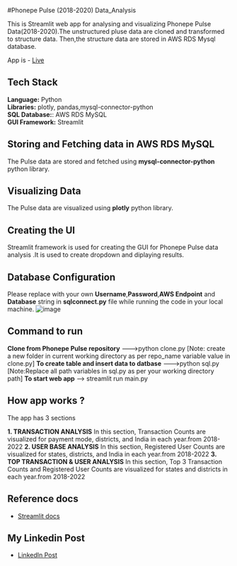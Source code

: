 #Phonepe Pulse (2018-2020) Data_Analysis

This is Streamlit web app for analysing and visualizing Phonepe Pulse Data(2018-2020).The unstructured pluse data are cloned and transformed to structure data. Then,the structure data are stored in AWS RDS Mysql database.

App is - [Live](https://balajeerjs-phonepe-pulse-data-analysis-main-rht4p9.streamlit.app/)

## Tech Stack

**Language:** Python\
**Libraries:** plotly, pandas,mysql-connector-python\
**SQL Database:**: AWS RDS MySQL\
**GUI Framework:** Streamlit

## Storing and Fetching  data in AWS RDS MySQL

The Pulse data are stored and fetched using **mysql-connector-python** python library.

## Visualizing Data

The Pulse data are visualized using **plotly** python library.

## Creating the UI

 Streamlit framework is used for creating the GUI for Phonepe Pulse data analysis .It is used to create dropdown and diplaying results.

## Database Configuration

Please replace with  your own **Username**,**Password**,**AWS Endpoint** and **Database** string in **sqlconnect.py** file while running the code in your local machine.
![image](https://user-images.githubusercontent.com/116367662/224826762-2916bfa4-a1b1-465e-89c8-94c3a8fda690.png)


## Command to run

**Clone from Phonepe Pulse repository** --->python clone.py [Note: create a new folder in current working directory as per repo_name variable value in clone.py]
**To create table and insert data to datbase** --->python sql.py [Note:Replace all path variables in sql.py as per your working directory path]
**To start web app** --> streamlit run main.py

## How app works ?

The app  has 3 sections 

**1. TRANSACTION ANALYSIS**
    In this section, Transaction Counts are visualized for payment mode, districts, and India in each year.from 2018-2022
**2. USER BASE ANALYSIS**
    In this section, Registered User Counts are visualized for states, districts, and India in each year.from 2018-2022
**3. TOP TRANSACTION & USER ANALYSIS**
    In this section, Top 3 Transaction Counts and Registered User Counts are visualized for states and  districts in each year.from 2018-2022

## Reference docs
 - [Streamlit docs](https://docs.streamlit.io/)
 
## My Linkedin Post
- [LinkedIn Post](https://www.linkedin.com/posts/rjs-balajee-389a8215a_python-dataengineering-streamlit-activity-7040484622387867648-PrKW?utm_source=share&utm_medium=member_desktop)
